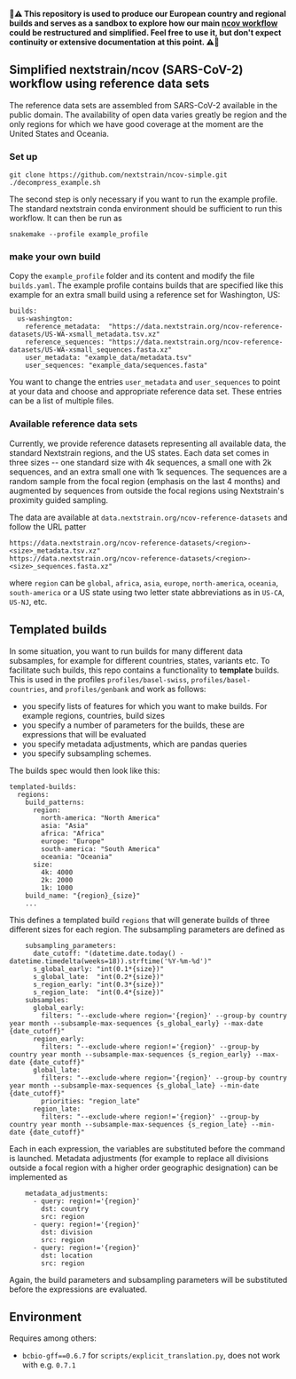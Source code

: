 **🚨⚠️ This repository is used to produce our European country and regional builds and serves as a sandbox to explore how our main [ncov workflow](github.com/nextstrain/ncov) could be restructured and simplified. Feel free to use it, but don't expect continuity or extensive documentation at this point. ⚠️🚨**

## Simplified nextstrain/ncov (SARS-CoV-2) workflow using reference data sets

The reference data sets are assembled from SARS-CoV-2 available in the public domain.
The availability of open data varies greatly be region and the only regions for which we have good coverage at the moment are the United States and Oceania.

### Set up

```
git clone https://github.com/nextstrain/ncov-simple.git
./decompress_example.sh
```
The second step is only necessary if you want to run the example profile.
The standard nextstrain conda environment should be sufficient to run this workflow.
It can then be run as
```
snakemake --profile example_profile
```

### make your own build
Copy the `example_profile` folder and its content and modify the file `builds.yaml`.
The example profile contains builds that are specified like this example for an extra small build using a reference set for Washington, US:
```
builds:
  us-washington:
    reference_metadata:  "https://data.nextstrain.org/ncov-reference-datasets/US-WA-xsmall_metadata.tsv.xz"
    reference_sequences: "https://data.nextstrain.org/ncov-reference-datasets/US-WA-xsmall_sequences.fasta.xz"
    user_metadata: "example_data/metadata.tsv"
    user_sequences: "example_data/sequences.fasta"
```
You want to change the entries `user_metadata` and `user_sequences` to point at your data and choose and appropriate reference data set.
These entries can be a list of multiple files.


### Available reference data sets

Currently, we provide reference datasets representing all available data, the standard Nextstrain regions, and the US states.
Each data set comes in three sizes -- one standard size with 4k sequences, a small one with 2k sequences, and an extra small one with 1k sequences.
The sequences are a random sample from the focal region (emphasis on the last 4 months) and augmented by sequences from outside the focal regions using Nextstrain's proximity guided sampling.

The data are available at `data.nextstrain.org/ncov-reference-datasets` and follow the URL patter

```
https://data.nextstrain.org/ncov-reference-datasets/<region>-<size>_metadata.tsv.xz"
https://data.nextstrain.org/ncov-reference-datasets/<region>-<size>_sequences.fasta.xz"
```
where `region` can be `global`, `africa`, `asia`, `europe`, `north-america`, `oceania`, `south-america` or a US state using two letter state abbreviations as in `US-CA`, `US-NJ`, etc.


## Templated builds

In some situation, you want to run builds for many different data subsamples, for example for different countries, states, variants etc.
To facilitate such builds, this repo contains a functionality to __template__ builds.
This is used in the profiles `profiles/basel-swiss`, `profiles/basel-countries`, and `profiles/genbank` and work as follows:

 * you specify lists of features for which you want to make builds. For example regions, countries, build sizes
 * you specify a number of parameters for the builds, these are expressions that will be evaluated
 * you specify metadata adjustments, which are pandas queries
 * you specify subsampling schemes.

The builds spec would then look like this:
```
templated-builds:
  regions:
    build_patterns:
      region:
        north-america: "North America"
        asia: "Asia"
        africa: "Africa"
        europe: "Europe"
        south-america: "South America"
        oceania: "Oceania"
      size:
        4k: 4000
        2k: 2000
        1k: 1000
    build_name: "{region}_{size}"
    ...
```
This defines a templated build `regions` that will generate builds of three different sizes for each region.
The subsampling parameters are defined as
```
    subsampling_parameters:
      date_cutoff: "(datetime.date.today() - datetime.timedelta(weeks=18)).strftime('%Y-%m-%d')"
      s_global_early: "int(0.1*{size})"
      s_global_late:  "int(0.2*{size})"
      s_region_early: "int(0.3*{size})"
      s_region_late:  "int(0.4*{size})"
    subsamples:
      global_early:
        filters: "--exclude-where region='{region}' --group-by country year month --subsample-max-sequences {s_global_early} --max-date {date_cutoff}"
      region_early:
        filters: "--exclude-where region!='{region}' --group-by country year month --subsample-max-sequences {s_region_early} --max-date {date_cutoff}"
      global_late:
        filters: "--exclude-where region='{region}' --group-by country year month --subsample-max-sequences {s_global_late} --min-date {date_cutoff}"
        priorities: "region_late"
      region_late:
        filters: "--exclude-where region!='{region}' --group-by country year month --subsample-max-sequences {s_region_late} --min-date {date_cutoff}"
```
Each in each expression, the variables are substituted before the command is launched.
Metadata adjustments (for example to replace all divisions outside a focal region with a higher order geographic designation) can be implemented as
```
    metadata_adjustments:
      - query: region!='{region}'
        dst: country
        src: region
      - query: region!='{region}'
        dst: division
        src: region
      - query: region!='{region}'
        dst: location
        src: region
```
Again, the build parameters and subsampling parameters will be substituted before the expressions are evaluated.

## Environment

Requires among others:
- `bcbio-gff==0.6.7` for `scripts/explicit_translation.py`, does not work with e.g. `0.7.1`
